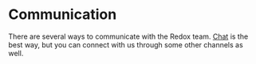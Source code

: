 # Communication

There are several ways to communicate with the Redox team. [Chat](./ch13-01-chat.md) is the best way, but you can connect with us through some other channels as well.